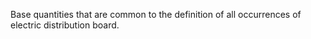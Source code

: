 ﻿Base quantities that are common to the definition of all occurrences of electric distribution board.